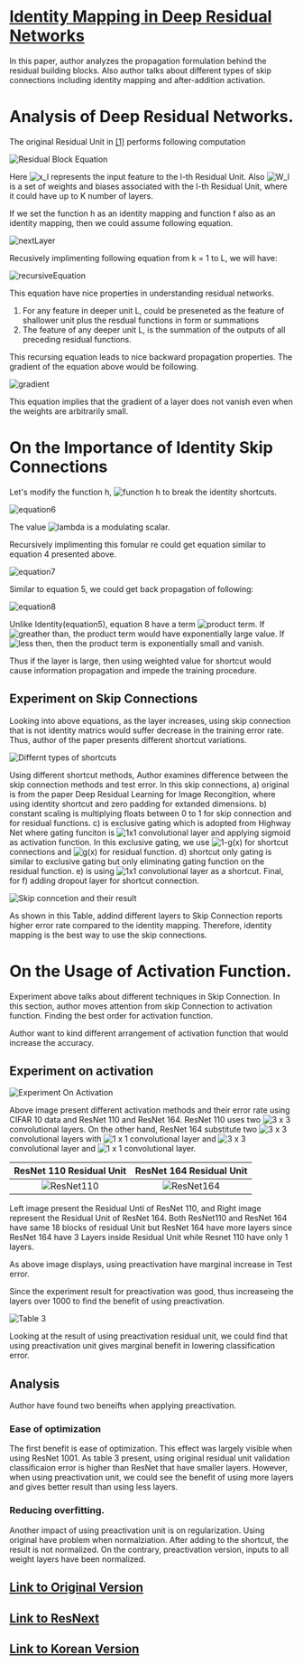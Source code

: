 # [Identity Mapping in Deep Residual Networks](https://arxiv.org/pdf/1603.05027.pdf)

In this paper, author analyzes the propagation formulation behind the residual building blocks. Also author talks about different types of skip connections including identity mapping and after-addition activation.

# Analysis of Deep Residual Networks.

The original Residual Unit in [\[1\]](https://arxiv.org/pdf/1512.03385.pdf) performs following computation

![Residual Block Equation](residualblockequation.PNG)

Here ![x_l](https://latex.codecogs.com/svg.image?x_l) represents the input feature to the l-th Residual Unit. Also ![W_l](https://latex.codecogs.com/svg.image?W_l) is a set of weights and biases associated with the l-th Residual Unit, where it could have up to K number of layers.

If we set the function h as an identity mapping and function f also as an identity mapping, then we could assume following equation.

![nextLayer](./nextLayer.png)

Recusively implimenting following equation from k = 1 to L, we will have:

![recursiveEquation](./recursiveEquation.png)

This equation have nice properties in understanding residual networks.

1. For any feature in deeper unit L, could be preseneted as the feature of shallower unit plus the resdual functions in form or summations
2. The feature of any deeper unit L, is the summation of the outputs of all preceding residual functions.

This recursing equation leads to nice backward propagation properties. The gradient of the equation above would be following.

![gradient](./gradient.png)

This equation implies that the gradient of a layer does not vanish even when the weights are arbitrarily small.

# On the Importance of Identity Skip Connections

Let's modify the function h, ![function h](https://latex.codecogs.com/svg.image?h(x_{l&plus;1})=\lambda_lx_l) to break the identity shortcuts.

![equation6](./equation6.png)

The value ![lambda](https://latex.codecogs.com/svg.image?%5Clambda_l) is a modulating scalar.

Recursively implimenting this fomular re could get equation similar to equation 4 presented above.

![equation7](./equation7.png)

Similar to equation 5, we could get back propagation of following:

![equation8](./equation8.png)

Unlike Identity(equation5), equation 8 have a term ![product term](https://latex.codecogs.com/svg.image?\prod_{i=l}^{L-1}{\lambda_i}). If ![greather than](https://latex.codecogs.com/svg.image?%5Clambda_i%3E1), the product term would have exponentially large value. If ![less then](https://latex.codecogs.com/svg.image?\lambda_i<1), then the product term is exponentially small and vanish.

Thus if the layer is large, then using weighted value for shortcut would cause information propagation and impede the training procedure.

## Experiment on Skip Connections

Looking into above equations, as the layer increases, using skip connection that is not identity matrics would suffer decrease in the training error rate. Thus, author of the paper presents different shortcut variations.

![Differnt types of shortcuts](./DifferentTypeOfShortcut.png)

Using different shortcut methods, Author examines difference between the skip connection methods and test error. In this skip connections, a) original is from the paper Deep Residual Learning for Image Recongition, where using identity shortcut and zero padding for extanded dimensions. b) constant scaling is multiplying floats between 0 to 1 for skip connection and for residual functions. c) is exclusive gating which is adopted from Highway Net where gating funciton is ![1x1](https://latex.codecogs.com/svg.image?1\times1) convolutional layer and applying sigmoid as activation function. In this exclusive gating, we use ![1-g(x)](https://latex.codecogs.com/svg.image?1-g(x)) for shortcut connections and ![g(x)](https://latex.codecogs.com/svg.image?g(x)) for residual function. d) shortcut only gating is similar to exclusive gating but only eliminating gating function on the residual function. e) is using ![1x1](https://latex.codecogs.com/svg.image?1\times1) convolutional layer as a shortcut. Final, for f) adding dropout layer for shortcut connection.

![Skip conncetion and their result](./SkipConnectionAndResult.png)

As shown in this Table, addind different layers to Skip Connection reports higher error rate compared to the identity mapping. Therefore, identity mapping is the best way to use the skip connections.

# On the Usage of Activation Function.

Experiment above talks about different techniques in Skip Connection. In this section, author moves attention from skip Connection to activation function. Finding the best order for activation function.

Author want to kind different arrangement of activation function that would increase the accuracy.

## Experiment on activation

![Experiment On Activation](ExperimentOnActivation.png)

Above image present different activation methods and their error rate using CIFAR 10 data and ResNet 110 and ResNet 164. ResNet 110 uses two ![3 x 3](https://latex.codecogs.com/svg.image?3\times3) convolutional layers. On the other hand, ResNet 164 substitute two ![3 x 3](https://latex.codecogs.com/svg.image?3\times3) convolutional layers with ![1 x 1](https://latex.codecogs.com/svg.image?1\times1) convolutional layer and ![3 x 3](https://latex.codecogs.com/svg.image?3\times3) convolutional layer and ![1 x 1](https://latex.codecogs.com/svg.image?1\times1) convolutional layer.

ResNet 110 Residual Unit | ResNet 164 Residual Unit
:-----------------------:|:---------------------------:
![ResNet110](ResNet110.png) | ![ResNet164](ResNet164.png)

Left image present the Residual Unti of ResNet 110, and Right image represent the Residual Unit of ResNet 164. Both ResNet110 and ResNet 164 have same 18 blocks of residual Unit but ResNet 164 have more layers since ResNet 164 have 3 Layers inside Residual Unit while Resnet 110 have only 1 layers.

As above image displays, using preactivation have marginal increase in Test error.

Since the experiment result for preactivation was good, thus increaseing the layers over 1000 to find the benefit of using preactivation.

![Table 3](.\table3.png)

Looking at the result of using preactivation residual unit, we could find that using preactivation unit gives marginal benefit in lowering classification error.

## Analysis

Author have found two beneifts when applying preactivation.

### Ease of optimization

The first benefit is ease of optimization. This effect was largely visible when using ResNet 1001. As table 3 present, using original residual unit validation classificaion error is higher than ResNet that have smaller layers. However, when using preactivation unit, we could see the benefit of using more layers and gives better result than using less layers.

### Reducing overfitting.

Another impact of using preactivation unit is on regularization. Using original have problem when normalziation. After adding to the shortcut, the result is not normalized. On the contrary, preactivation version, inputs to all weight layers have been normalized.

## [Link to Original Version](../)
## [Link to ResNext](../ResNext/)
## [Link to Korean Version](../Korean/V2)